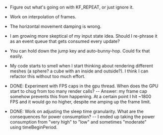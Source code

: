 - Figure out what's going on with KF_REPEAT, or just ignore it.
- Work on interpolation of frames.
- The horizontal movement damping is wrong.
- I am growing more skeptical of my input state idea. Should I re-phrase it as an event queue that gets consumed every update?
- You can hold down the jump key and auto-bunny-hop. Could fix that easily.
- My code starts to smell when I start thinking about rendering different meshes (a sphere? a cube with an inside and outside?). I think I can refactor this without too much effort.

- DONE: Experiment with FPS caps in the gpu thread. When does the GPU start to chug from too many render calls?
-- Answer: my frame cap somehow prevents this from happening. At a certain point I hit ~1800 FPS and it would go no higher, despite me amping up the frame limit.
- DONE: Work on adjusting the sleep time granularity. What are the consequences for power consumption?
-- I ended up taking the power consumption from "very high" to "low" and sometimes "moderate" using timeBeginPeriod.